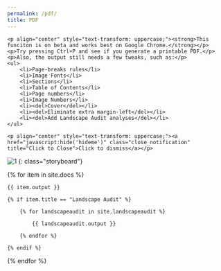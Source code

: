 ```yaml
---
permalink: /pdf/
title: PDF
---
```


<script type="text/javascript" src="/scripts/hideme.js"></script>

<div id='hideme'>
	
	<p align="center" style="text-transform: uppercase;"><strong>This funciton is on beta and works best on Google Chrome.</strong></p>
	<p>Try pressing Ctrl+P and see if you generate a printable PDF.</p>
	<p>Also, the output still needs a few tweaks, such as:</p>
	<ul>
		<li>Page-breaks rules</li>
		<li>Image Fonts</li>
		<li>Sections</li>
		<li>Table of Contents</li>
		<li>Page numbers</li>
		<li>Image Numbers</li>
		<li><del>Cover</del></li>
		<li><del>Eliminate extra margin-left</del></li>
		<li><del>Add Landscape Audit analyses</del></li>
	</ul>

	<p align="center" style="text-transform: uppercase;"><a href="javascript:hide('hideme')" class="close_notification" title="Click to Close">Click to dismiss</a></p>

</div>

![1]({{site.baseurl}}/images/doc-cover.png)
{: class="storyboard"}

{% for item in site.docs %}

	{{ item.output }}

	{% if item.title == "Landscape Audit" %}

		{% for landscapeaudit in site.landscapeaudit %}
					   
			{{ landscapeaudit.output }}

		{% endfor %}

	{% endif %}

{% endfor %}

<script type="text/javascript" src="/scripts/findreplaceall.js"></script>
